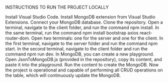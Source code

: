 INSTRUCTIONS TO RUN THE PROJECT LOCALLY

Install Visual Studio Code.
Install MongoDB extension from Visual Studio Extensions.
Connect your MongoDB database.
Clone the repository.
Open a terminal, navigate to the client folder, and run the command npm install.
In the same terminal, run the command npm install bootstrap axios react-router-dom.
Open two terminals: one for the server and one for the client.
In the first terminal, navigate to the server folder and run the command npm start.
In the second terminal, navigate to the client folder and run the command npm run dev.
In MongoDB, you can create a new playground. Open JsonToMongoDB.js (provided in the repository), copy its content, and paste it into the playground. Run the content to create the MongoDB.
Now the project is operational and capable of performing all CRUD operations on the table, which will continuously update the MongoDB.
